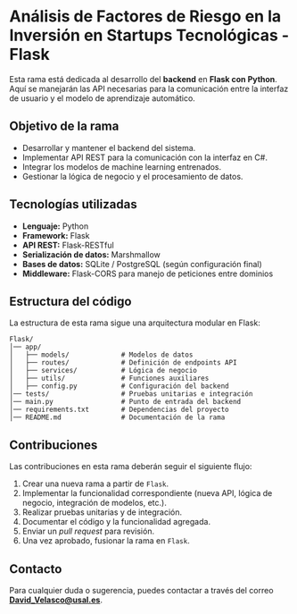# Análisis de Factores de Riesgo en la Inversión en Startups Tecnológicas - Flask

Esta rama está dedicada al desarrollo del **backend** en **Flask con Python**. Aquí se manejarán las API necesarias para la comunicación entre la interfaz de usuario y el modelo de aprendizaje automático.

## Objetivo de la rama

- Desarrollar y mantener el backend del sistema.
- Implementar API REST para la comunicación con la interfaz en C#.
- Integrar los modelos de machine learning entrenados.
- Gestionar la lógica de negocio y el procesamiento de datos.

## Tecnologías utilizadas

- **Lenguaje:** Python
- **Framework:** Flask
- **API REST:** Flask-RESTful
- **Serialización de datos:** Marshmallow
- **Bases de datos:** SQLite / PostgreSQL (según configuración final)
- **Middleware:** Flask-CORS para manejo de peticiones entre dominios

## Estructura del código

La estructura de esta rama sigue una arquitectura modular en Flask:

```
Flask/
│── app/
│   ├── models/             # Modelos de datos
│   ├── routes/             # Definición de endpoints API
│   ├── services/           # Lógica de negocio
│   ├── utils/              # Funciones auxiliares
│   ├── config.py           # Configuración del backend
│── tests/                  # Pruebas unitarias e integración
│── main.py                 # Punto de entrada del backend
│── requirements.txt        # Dependencias del proyecto
│── README.md               # Documentación de la rama
```

## Contribuciones

Las contribuciones en esta rama deberán seguir el siguiente flujo:

1. Crear una nueva rama a partir de `Flask`.
2. Implementar la funcionalidad correspondiente (nueva API, lógica de negocio, integración de modelos, etc.).
3. Realizar pruebas unitarias y de integración.
4. Documentar el código y la funcionalidad agregada.
5. Enviar un *pull request* para revisión.
6. Una vez aprobado, fusionar la rama en `Flask`.

## Contacto
Para cualquier duda o sugerencia, puedes contactar a través del correo **David_Velasco@usal.es**.
